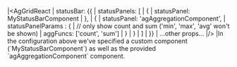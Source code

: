 <framework-specific-section frameworks="react">
<snippet transform={false} language="jsx">
|&lt;AgGridReact 
|       statusBar: {{
|           statusPanels: [
|               {
|                   statusPanel: MyStatusBarComponent
|               },
|               {
|                   statusPanel: 'agAggregationComponent',
|                   statusPanelParams : {
|                       // only show count and sum ('min', 'max', 'avg' won't be shown)
|                       aggFuncs: ['count', 'sum']
|                   }
|               }
|           ]
|       }}
|       ...other props...
|/>
</snippet>
</framework-specific-section>

<framework-specific-section frameworks="react">
|In the configuration above we've specified a custom component (`MyStatusBarComponent`) as well as the provided `agAggregationComponent` component.
</framework-specific-section>